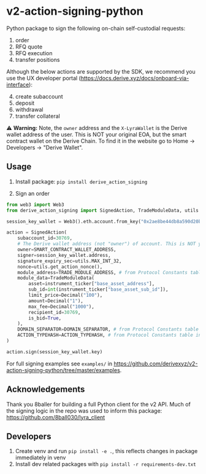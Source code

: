 # v2-action-signing-python
Python package to sign the following on-chain self-custodial requests:

1. order
2. RFQ quote
3. RFQ execution
4. transfer positions


Although the below actions are supported by the SDK, we recommend you use the UX developer portal (https://docs.derive.xyz/docs/onboard-via-interface):

4. create subaccount
5. deposit
6. withdrawal
7. transfer collateral

⚠️ **Warning:** Note, the `owner` address and the `X-LyraWallet` is the Derive wallet address of the user. This is NOT your original EOA, but the smart contract wallet on the Derive Chain. To find it in the website go to Home -> Developers -> "Derive Wallet".

## Usage

1. Install package:
`pip install derive_action_signing`

2. Sign an order
```python
from web3 import Web3
from derive_action_signing import SignedAction, TradeModuleData, utils

session_key_wallet = Web3().eth.account.from_key("0x2ae8be44db8a590d20bffbe3b6872df9b569147d3bf6801a35a28281a4816bbd")

action = SignedAction(
    subaccount_id=30769,
    # The Derive wallet address (not "owner") of account. This is NOT your original EOA, but the smart contract wallet on the Derive Chain. To find it in the website go to Home -> Developers -> "Derive Wallet".
    owner=SMART_CONTRACT_WALLET_ADDRESS,
    signer=session_key_wallet.address,
    signature_expiry_sec=utils.MAX_INT_32,
    nonce=utils.get_action_nonce(),
    module_address=TRADE_MODULE_ADDRESS, # from Protocol Constants table in docs.lyra.finance
    module_data=TradeModuleData(
        asset=instrument_ticker["base_asset_address"],
        sub_id=int(instrument_ticker["base_asset_sub_id"]),
        limit_price=Decimal("100"),
        amount=Decimal("1"),
        max_fee=Decimal("1000"),
        recipient_id=30769,
        is_bid=True,
    ),
    DOMAIN_SEPARATOR=DOMAIN_SEPARATOR, # from Protocol Constants table in docs.derive.xyz
    ACTION_TYPEHASH=ACTION_TYPEHASH, # from Protocol Constants table in docs.derive.xyz
)

action.sign(session_key_wallet.key)
```

For full signing examples see `examples/` in https://github.com/derivexyz/v2-action-signing-python/tree/master/examples.

## Acknowledgements

Thank you 8baller for building a full Python client for the v2 API. Much of the signing logic in the repo was used to inform this package: https://github.com/8ball030/lyra_client

## Developers

1. Create venv and run `pip install -e .`, this reflects changes in package immediately in venv
2. Install dev related packages with `pip install -r requirements-dev.txt`
